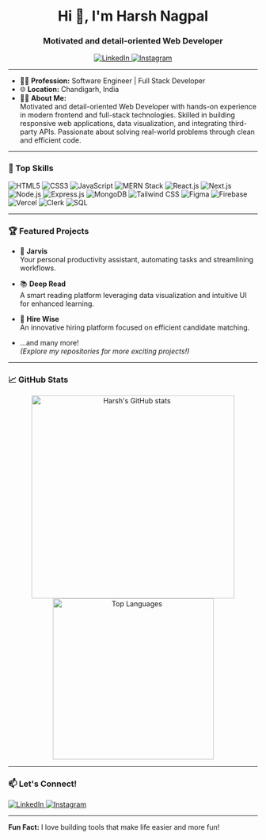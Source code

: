<h1 align="center">Hi 👋, I'm Harsh Nagpal</h1>
<h3 align="center">Motivated and detail-oriented Web Developer</h3>

<p align="center">
  <a href="https://www.linkedin.com/in/hnagpal056/" target="_blank">
    <img src="https://img.shields.io/badge/LinkedIn-0A66C2?style=for-the-badge&logo=linkedin&logoColor=white" alt="LinkedIn"/>
  </a>
  <a href="https://www.instagram.com/h_nagpal._._62/" target="_blank">
    <img src="https://img.shields.io/badge/Instagram-E4405F?style=for-the-badge&logo=instagram&logoColor=white" alt="Instagram"/>
  </a>
</p>

---

- 👨‍💻 **Profession:** Software Engineer | Full Stack Developer  
- 🌐 **Location:** Chandigarh, India  
- 🧑‍💻 **About Me:**  
    Motivated and detail-oriented Web Developer with hands-on experience in modern frontend and full-stack technologies. Skilled in building responsive web applications, data visualization, and integrating third-party APIs. Passionate about solving real-world problems through clean and efficient code.

---

### 🚀 Top Skills

![HTML5](https://img.shields.io/badge/-HTML5-E34F26?logo=html5&logoColor=white)
![CSS3](https://img.shields.io/badge/-CSS3-1572B6?logo=css3&logoColor=white)
![JavaScript](https://img.shields.io/badge/-JavaScript-F7DF1E?logo=javascript&logoColor=black)
![MERN Stack](https://img.shields.io/badge/-MERN-3C873A?logo=leaflet&logoColor=white)
![React.js](https://img.shields.io/badge/-React.js-61DAFB?logo=react&logoColor=white)
![Next.js](https://img.shields.io/badge/-Next.js-000?logo=next.js&logoColor=white)
![Node.js](https://img.shields.io/badge/-Node.js-339933?logo=nodedotjs&logoColor=white)
![Express.js](https://img.shields.io/badge/-Express.js-000?logo=express&logoColor=white)
![MongoDB](https://img.shields.io/badge/-MongoDB-47A248?logo=mongodb&logoColor=white)
![Tailwind CSS](https://img.shields.io/badge/-Tailwind%20CSS-38B2AC?logo=tailwind-css&logoColor=white)
![Figma](https://img.shields.io/badge/-Figma-F24E1E?logo=figma&logoColor=white)
![Firebase](https://img.shields.io/badge/-Firebase-FFCA28?logo=firebase&logoColor=black)
![Vercel](https://img.shields.io/badge/-Vercel-000?logo=vercel&logoColor=white)
![Clerk](https://img.shields.io/badge/-Clerk-3A3A3A?logo=clerk&logoColor=white)
![SQL](https://img.shields.io/badge/-SQL-4479A1?logo=mysql&logoColor=white)

---

### 🏆 Featured Projects

- 🚀 **Jarvis**  
  Your personal productivity assistant, automating tasks and streamlining workflows.

- 📚 **Deep Read**  
  A smart reading platform leveraging data visualization and intuitive UI for enhanced learning.

- 💼 **Hire Wise**  
  An innovative hiring platform focused on efficient candidate matching.

- ...and many more!  
  *(Explore my repositories for more exciting projects!)*

---

### 📈 GitHub Stats

<p align="center">
  <img src="https://github-readme-stats.vercel.app/api?username=HarshNagpal07&show_icons=true&theme=radical" alt="Harsh's GitHub stats" width="410"/>
  <img src="https://github-readme-stats.vercel.app/api/top-langs?username=HarshNagpal07&layout=compact&theme=radical" alt="Top Languages" width="325"/>
</p>

---

### 📫 Let's Connect!

<a href="https://www.linkedin.com/in/hnagpal056/" target="_blank">
  <img src="https://img.shields.io/badge/LinkedIn-0A66C2?style=for-the-badge&logo=linkedin&logoColor=white" alt="LinkedIn"/>
</a>
<a href="https://www.instagram.com/h_nagpal._._62/" target="_blank">
  <img src="https://img.shields.io/badge/Instagram-E4405F?style=for-the-badge&logo=instagram&logoColor=white" alt="Instagram"/>
</a>

---

**Fun Fact:** I love building tools that make life easier and more fun!

